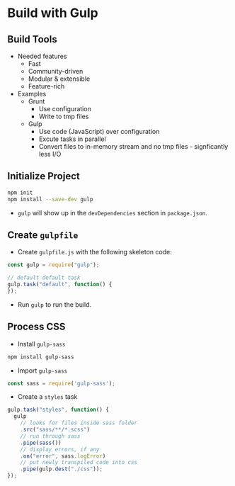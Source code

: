 # Build with Gulp

## Build Tools
- Needed features
  - Fast
  - Community-driven
  - Modular & extensible
  - Feature-rich
- Examples
  - Grunt
    - Use configuration
    - Write to tmp files
  - Gulp
    - Use code (JavaScript) over configuration
    - Excute tasks in parallel
    - Convert files to in-memory stream and no tmp files - signficantly less I/O

## Initialize Project

```sh
npm init
npm install --save-dev gulp
```

- `gulp` will show up in the `devDependencies` section in `package.json`.

## Create `gulpfile`
- Create `gulpfile.js` with the following skeleton code:

```js
const gulp = require("gulp");

// default default task
gulp.task("default", function() {
});
```

- Run `gulp` to run the build.

## Process CSS
- Install `gulp-sass`

```sh
npm install gulp-sass
```

- Import `gulp-sass`

```js
const sass = require('gulp-sass');
```

- Create a `styles` task

```js
gulp.task("styles", function() {
  gulp
    // looks for files inside sass folder
    .src("sass/**/*.scss")
    // run through sass
    .pipe(sass())
    // display errors, if any
    .on("error", sass.logError)
    // put newly transpiled code into css
    .pipe(gulp.dest("./css"));
});
````


